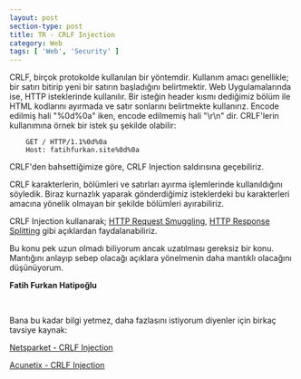 ```yaml
---
layout: post
section-type: post
title: TR - CRLF Injection
category: Web
tags: [ 'Web', 'Security' ]
---
```


CRLF, birçok protokolde kullanılan bir yöntemdir. Kullanım amacı genellikle; bir satırı bitirip yeni bir satırın başladığını belirtmektir. Web Uygulamalarında ise, HTTP isteklerinde kullanılır. Bir isteğin header kısmı dediğimiz bölüm ile HTML kodlarını ayırmada ve satır sonlarını belirtmekte kullanırız. Encode edilmiş hali "%0d%0a" iken, encode edilmemiş hali "\r\n" dir. CRLF'lerin kullanımına örnek bir istek şu şekilde olabilir:

        GET / HTTP/1.1%0d%0a
        Host: fatihfurkan.site%0d%0a

CRLF'den bahsettiğimize göre, CRLF Injection saldırısına geçebiliriz.

CRLF karakterlerin, bölümleri ve satırları ayırma işlemlerinde kullanıldığını söyledik. Biraz kurnazlık yaparak gönderdiğimiz isteklerdeki bu karakterleri amacına yönelik olmayan bir şekilde bölümleri ayırabiliriz.

CRLF Injection kullanarak; [HTTP Request Smuggling](https://fatihfurkan.site/2020/HTTP-Request-Smuggling/), [HTTP Response Splitting](https://fatihfurkan.site/2020/HTTP-Response-Splitting/) gibi açıklardan faydalanabiliriz.

Bu konu pek uzun olmadı biliyorum ancak uzatılması gereksiz bir konu. Mantığını anlayıp sebep olacağı açıklara yönelmenin daha mantıklı olacağını düşünüyorum.

**Fatih Furkan Hatipoğlu**

&nbsp;

Bana bu kadar bilgi yetmez, daha fazlasını istiyorum diyenler için birkaç tavsiye kaynak:

[Netsparket - CRLF Injection](https://www.netsparker.com.tr/blog/web-guvenligi/crlf-injection-ve-http-response-splitting-zafiyeti/)

[Acunetix - CRLF Injection](https://www.acunetix.com/websitesecurity/crlf-injection/)
